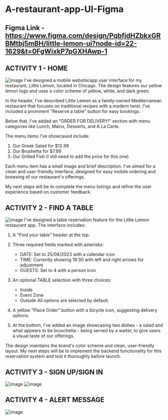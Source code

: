 # A-restaurant-app-UI-Figma

## Figma Link - https://www.figma.com/design/PqbfjdHZbkxGRBMtbj5mBH/little-lemon-ui?node-id=22-1629&t=0FgWixkP7pGXHAwp-1

## ACTIVITY 1 - HOME
![image](https://github.com/user-attachments/assets/d599a34d-b945-4a0f-8a64-0ca9efc12845)
I've designed a mobile website/app user interface for my restaurant, Little Lemon, located in Chicago. The design features our yellow lemon logo and uses a color scheme of yellow, white, and dark green.

In the header, I've described Little Lemon as a family-owned Mediterranean restaurant that focuses on traditional recipes with a modern twist. I've included a prominent "Reserve a table" button for easy bookings.

Below that, I've added an "ORDER FOR DELIVERY!" section with menu categories like Lunch, Mains, Desserts, and A La Carte.

The menu items I've showcased include:

1. Our Greek Salad for $12.99
2. Our Brushetta for $7.99
3. Our Grilled Fish (I still need to add the price for this one)

Each menu item has a small image and brief description. I've aimed for a clean and user-friendly interface, designed for easy mobile ordering and browsing of our restaurant's offerings.

My next steps will be to complete the menu listings and refine the user experience based on customer feedback.

## ACTIVITY 2 - FIND A TABLE
![image](https://github.com/user-attachments/assets/e0c770f4-e416-4be4-8551-dced774e5f36)
I've designed a table reservation feature for the Little Lemon restaurant app. The interface includes:

1. A "Find your table" header at the top.

2. Three required fields marked with asterisks:
   - DATE: Set to 25/08/2023 with a calendar icon
   - TIME: Currently showing 19:30 with left and right arrows for adjustment
   - GUESTS: Set to 4 with a person icon

3. An optional TABLE selection with three choices:
   - Inside
   - Event Zone
   - Outside
   All options are selected by default.

4. A yellow "Place Order" button with a bicycle icon, suggesting delivery options.

5. At the bottom, I've added an image showcasing two dishes - a salad and what appears to be bruschetta - being served by a waiter, to give users a visual taste of our offerings.

The design maintains the brand's color scheme and clean, user-friendly layout. My next steps will be to implement the backend functionality for this reservation system and test it thoroughly before launch.

## ACTIVITY 3 - SIGN UP/SIGN IN
![image](https://github.com/user-attachments/assets/6f680d6e-fb4a-488a-b6f3-2f62946512e8)
![image](https://github.com/user-attachments/assets/216893af-3a77-4ff3-85b5-ed8377bfe872)

## ACTIVITY 4 - ALERT MESSAGE
![image](https://github.com/user-attachments/assets/7672104e-dd3b-4186-a5be-3b487b7b70d1)




